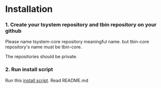 # Installation

### 1. Create your tsystem repository and tbin repository on your github
Please name tsystem-core repository meaningful name. but tbin-core repository's name must be tbin-core.

The repositories should be private.

### 2. Run install script
Run this [install script](https://github.com/TakutoYoshikai/tsystem-installer). Read README.md
